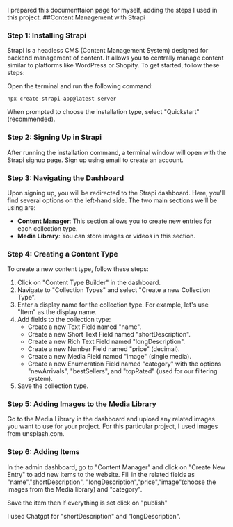 I prepared this documenttaion page for myself, adding the steps I used in this project.
##Content Management with Strapi

### Step 1: Installing Strapi

Strapi is a headless CMS (Content Management System) designed for backend management of content. It allows you to centrally manage content similar to platforms like WordPress or Shopify. To get started, follow these steps:

Open the terminal and run the following command:

```
npx create-strapi-app@latest server
```

When prompted to choose the installation type, select "Quickstart" (recommended).

### Step 2: Signing Up in Strapi

After running the installation command, a terminal window will open with the Strapi signup page. Sign up using email to create an account.

### Step 3: Navigating the Dashboard

Upon signing up, you will be redirected to the Strapi dashboard. Here, you'll find several options on the left-hand side. The two main sections we'll be using are:

- **Content Manager**: This section allows you to create new entries for each collection type.
- **Media Library**: You can store images or videos in this section.

### Step 4: Creating a Content Type

To create a new content type, follow these steps:

1. Click on "Content Type Builder" in the dashboard.
2. Navigate to "Collection Types" and select "Create a new Collection Type".
3. Enter a display name for the collection type. For example, let's use "Item" as the display name.
4. Add fields to the collection type:
   - Create a new Text Field named "name".
   - Create a new Short Text Field named "shortDescription".
   - Create a new Rich Text Field named "longDescription".
   - Create a new Number Field named "price" (decimal).
   - Create a new Media Field named "image" (single media).
   - Create a new Enumeration Field named "category" with the options "newArrivals", "bestSellers", and "topRated" (used for our filtering system).
5. Save the collection type.

### Step 5: Adding Images to the Media Library

Go to the Media Library in the dashboard and upload any related images you want to use for your project. For this particular project, I used images from unsplash.com.

### Step 6: Adding Items
In the admin dashboard, go to "Content Manager" and click on "Create New Entry" to add new items to the website. Fill in the related fields as "name","shortDescription", "longDescription","price","image"(choose the images from the Media library) and "category".

Save the item then if everything is set click on "publish"

I used Chatgpt for "shortDescription" and "longDescription".
